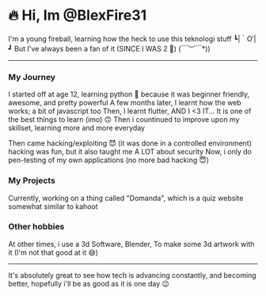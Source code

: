 # 🔥 Hi, Im @BlexFire31 

I'm a young fireball, learning how the heck to use this teknologi stuff ┗|｀O′|┛
But I've always been a fan of it (SINCE I WAS 2 🤣) \(￣︶￣*\)) 

------------------------------------------------------------------------------------------------------------
### My Journey

I started off at age 12, learning python 🐍 because it was beginner friendly, awesome, and pretty powerful
A few months later, I learnt how the web works; a bit of javascript too
Then, I learnt flutter, AND I <3 IT... It is one of the best things to learn (imo) 🙃
Then i countinued to improve upon my skillset, learning more and more everyday

Then came hacking/exploiting 😈
(it was done in a controlled environment)
hacking was fun, but it also taught me A LOT about security
Now, i only do pen-testing of my own applications (no more bad hacking 😇)

### My Projects

Currently, working on a thing called "Domanda", which is a quiz website
somewhat similar to kahoot

### Other hobbies

At other times, i use a 3d Software, Blender, To make some 3d artwork with it (I'm not that good at it 😅)

------------------------------------------------------------------------------------------------------------

It's absolutely great to see how tech is advancing constantly, and becoming better,
hopefully i'll be as good as it is one day 😉 

<!---
BlexFire31/BlexFire31 is a ✨ special ✨ repository because its `README.md` (this file) appears on your GitHub profile.
You can click the Preview link to take a look at your changes.
--->
